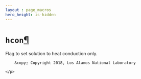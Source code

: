 ```yaml
---
layout : page_macros
hero_height: is-hidden
---
```


<h1><code class="docutils literal notranslate"><span class="pre">hcon</span></code><a class="headerlink" href="#hcon" title="Permalink to this headline">¶</a></h1>
<p>Flag to set solution to heat conduction only.</p>
  <div role="contentinfo">
    <p>
        
        &copy; Copyright 2018, Los Alamos National Laboratory

    </p>
  </div>